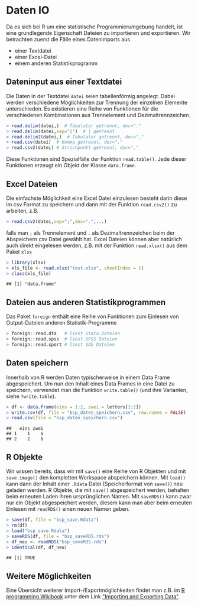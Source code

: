 # Daten IO



Da es sich bei R um eine statistische Programmierumgebung handelt, ist eine grundlegende Eigenschaft Dateien zu importieren und exportieren. Wir betrachten zuerst die Fälle eines Datenimports aus 


* einer Textdatei
* einer Excel-Datei
* einem anderen Statistikprogramm


## Dateninput aus einer Textdatei


Die Daten in der Textdatei `datei` seien tabellenförmig angelegt. Dabei werden verschiedene Möglichkeiten zur Trennung der einzelnen Elemente unterschieden. Es existieren eine Reihe von Funktionen für die verschiedenen Kombinationen aus Trennelement und Dezimaltrennzeichen.


```r
> read.delim(datei,)  # Tabulator getrennt, dec="."
> read.delim(datei,sep="|")  # | getrennt
> read.delim2(datei,)  # Tabulator getrennt, dec=","
> read.csv(datei)  # Komma getrennt, dec="."
> read.csv2(datei) # Strichpunkt getrennt, dec=","
```
Diese Funktionen sind Spezialfälle der Funktion `read.table()`. Jede dieser Funktionen erzeugt ein Objekt der Klasse `data.frame`.


## Excel Dateien

Die einfachste Möglichkeit eine Excel Datei einzulesen besteht darin diese im csv Format zu speichern und dann mit der Funktion `read.csv2()` zu arbeiten, z.B.


```r
> read.csv2(datei,sep=";",dec=".",...)
```
falls man `;` als Trennelement und `.`  als Dezimaltrennzeichen beim der Abspeichern csv Datei gewählt hat. Excel Dateien können aber natürlich auch direkt eingelesen werden, z.B. mit der Funktion `read.xlsx()` aus dem Paket `xlsx`



```r
> library(xlsx)
> xls_file <- read.xlsx("test.xlsx", sheetIndex = 1)
> class(xls_file)
```

```
## [1] "data.frame"
```


## Dateien aus anderen Statistikprogrammen

Das Paket `foreign` enthält eine Reihe von Funktionen zum Einlesen von Output-Dateien anderen Statistik-Programme



```r
> foreign::read.dta   # liest Stata Dateien
> foreign::read.spss  # liest SPSS Dateien
> foreign::read.xport # liest SAS Dateien
```

## Daten speichern


Innerhalb von R werden Daten typischerweise in einem Data Frame abgespeichert. Um nun den Inhalt eines Data Frames in eine Datei zu speichern, verwendet man die Funktion `write.table()` (und ihre Varianten, siehe `?write.table`).


```r
> df <- data.frame(eins = 1:2, zwei = letters[1:2])
> write.csv(df, file = "bsp_daten_speichern.csv", row.names = FALSE)
> read.csv(file = "bsp_daten_speichern.csv")
```

```
##   eins zwei
## 1    1    a
## 2    2    b
```


## R Objekte

Wir wissen bereits, dass wir mit `save()` eine Reihe von R Objekten und mit `save.image()` den kompletten Workspace abspeichern können. Mit `load()` kann dann der Inhalt einer `.Rdata` Datei (Speicherformat von `save()`) neu geladen werden. R Objekte, die mit `save()` abgespeichert werden, behalten beim erneuten Laden ihren ursprünglichen Namen. Mit `saveRDS()` kann zwar nur ein Objekt abgespeichert werden, diesem kann man aber beim erneuten Einlesen mit `readRDS()` einen neuen Namen geben.


```r
> save(df, file = "bsp_save.Rdata")
> rm(df)
> load("bsp_save.Rdata")
> saveRDS(df, file = "bsp_saveRDS.rds")
> df_neu <- readRDS("bsp_saveRDS.rds")
> identical(df, df_neu)
```

```
## [1] TRUE
```

## Weitere Möglichkeiten

Eine Übersicht weiterer Import-/Exportmöglichkeiten findet man z.B. im
[R programming Wikibook](http://en.wikibooks.org/wiki/R_Programming/) unter dem Link ["Importing and Exporting Data"](http://en.wikibooks.org/wiki/R_Programming/Importing_and_exporting_data).

